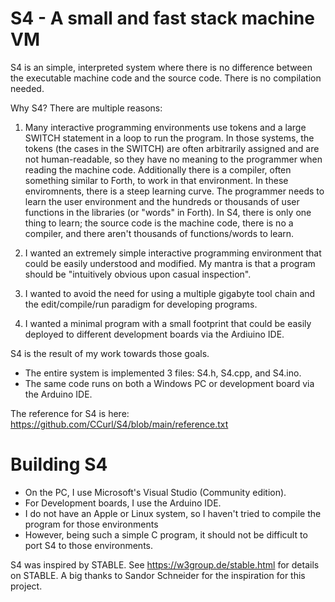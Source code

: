 # S4 - A small and fast stack machine VM

S4 is an simple, interpreted system where there is no difference between the executable machine code and the source code. There is no compilation needed.

Why S4? There are multiple reasons:

1. Many interactive programming environments use tokens and a large SWITCH statement in a loop to run the program. In those systems, the tokens (the cases in the SWITCH) are often arbitrarily assigned and are not human-readable, so they have no meaning to the programmer when reading the machine code. Additionally there is a compiler, often something similar to Forth, to work in that environment. In these enviromnents, there is a steep learning curve. The programmer needs to learn the user environment and the hundreds or thousands of user functions in the libraries (or "words" in Forth). In S4, there is only one thing to learn; the source code is the machine code, there is no a compiler, and there aren't thousands of functions/words to learn.

2. I wanted an extremely simple interactive programming environment that could be easily understood and modified. My mantra is that a program should be "intuitively obvious upon casual inspection".

3. I wanted to avoid the need for using a multiple gigabyte tool chain and the edit/compile/run paradigm for developing programs.

4. I wanted a minimal program with a small footprint that could be easily deployed to different development boards via the Ardiuino IDE.

S4 is the result of my work towards those goals.

- The entire system is implemented 3 files: S4.h, S4.cpp, and S4.ino.
- The same code runs on both a Windows PC or development board via the Arduino IDE. 

The reference for S4 is here: https://github.com/CCurl/S4/blob/main/reference.txt

# Building S4

- On the PC, I use Microsoft's Visual Studio (Community edition). 
- For Development boards, I use the Arduino IDE. 
- I do not have an Apple or Linux system, so I haven't tried to compile the program for those environments
- However, being such a simple C program, it should not be difficult to port S4 to those environments.

S4 was inspired by STABLE. See https://w3group.de/stable.html for details on STABLE.
A big thanks to Sandor Schneider for the inspiration for this project.
